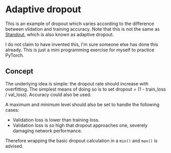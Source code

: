 # Adaptive dropout

This is an example of dropout which varies according to the difference between vlidation and training accuracy.
Note that this is not the same as [Standout](https://papers.nips.cc/paper/5032-adaptive-dropout-for-training-deep-neural-networks.pdf), which is also known as adaptive dropout.

I do not claim to have invented this, I'm sure someone else has done this already.
This is just a mini programming exercise for myself to practice PyTorch.

## Concept

The underlying idea is simple: the dropout rate should increase with overfitting.
The simplest means of doing so is to set dropout = (1 - train_loss / val_loss).
Accuracy could also be used.

A maximum and minimum level should also be set to handle the following cases:
* Validation loss is lower than training loss.
* Validation loss is so high that dropout approaches one, severely damaging network performance.

Therefore wrapping the basic dropout calculation in a `min()` and `max()` is advised.
